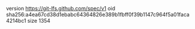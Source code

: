 version https://git-lfs.github.com/spec/v1
oid sha256:a4ea67cd38d1ebabc64364826e389b1fbff0f39b1147c964f5a01faca4214bc1
size 1354
